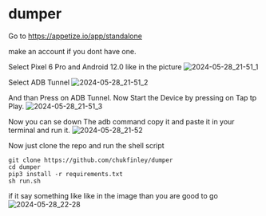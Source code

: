 # dumper
Go to https://appetize.io/app/standalone

make an account if you dont have one.

Select Pixel 6 Pro and Android 12.0 like in the picture
![2024-05-28_21-51_1](https://github.com/chukfinley/dumper/assets/77645077/7505a1dd-c9b0-4ecf-971b-5e3affea081a)

Select ADB Tunnel
![2024-05-28_21-51_2](https://github.com/chukfinley/dumper/assets/77645077/23ee04aa-9cd9-499b-8fe1-73506a3056c6)

And than Press on ADB Tunnel.
Now Start the Device by pressing on Tap tp Play.
![2024-05-28_21-51_3](https://github.com/chukfinley/dumper/assets/77645077/da5d3b8f-24f3-47fd-b0bd-4a2ea4db2bbe)

Now you can se down The adb command copy it and paste it in your terminal and run it.
![2024-05-28_21-52](https://github.com/chukfinley/dumper/assets/77645077/6273ab22-331a-4549-8c08-ef0bb2b5a378)

Now just clone the repo and run the shell script
```
git clone https://github.com/chukfinley/dumper
cd dumper
pip3 install -r requirements.txt
sh run.sh
```
if it say something like like in the image than you are good to go
![2024-05-28_22-28](https://github.com/chukfinley/dumper/assets/77645077/93c2b5df-27be-4b10-ae3d-96761713b89f)
